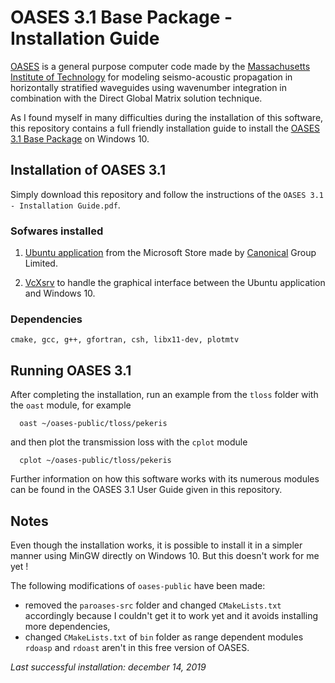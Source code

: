 # OASES 3.1 Base Package - Installation Guide

[OASES](https://tlo.mit.edu/technologies/oases-software-modeling-seismo-acoustic-propagation-horizontally-stratified-waveguides) is a general purpose computer code made by the [Massachusetts Institute of Technology](http://www.mit.edu/) for modeling seismo-acoustic propagation in horizontally stratified waveguides using wavenumber integration in combination with the Direct Global Matrix solution technique.

As I found myself in many difficulties during the installation of this software, this repository contains a full friendly installation guide to install the [OASES 3.1 Base Package](http://lamss.mit.edu/lamss/tars/oases-public.tgz) on Windows 10.

## Installation of OASES 3.1

Simply download this repository and follow the instructions of the ```OASES 3.1 - Installation Guide.pdf```.

### Sofwares installed
1. [Ubuntu application](https://www.microsoft.com/en-us/p/ubuntu/9nblggh4msv6?activetab=pivot:overviewtab) from the Microsoft Store made by [Canonical](https://canonical.com/) Group Limited.

2. [VcXsrv](https://sourceforge.net/projects/vcxsrv/) to handle the graphical interface between the Ubuntu application and Windows 10.

### Dependencies
```
cmake, gcc, g++, gfortran, csh, libx11-dev, plotmtv
```

## Running OASES 3.1

After completing the installation, run an example from the ```tloss``` folder with the ```oast``` module, for example
```
  oast ~/oases-public/tloss/pekeris 
```
and then plot the transmission loss with the ```cplot``` module
```
  cplot ~/oases-public/tloss/pekeris 
```

Further information on how this software works with its numerous modules can be found in the OASES 3.1 User Guide given in this repository.

## Notes
Even though the installation works, it is possible to install it in a simpler manner using MinGW directly on Windows 10. But this doesn't work for me yet !

The following modifications of ```oases-public``` have been made: 
* removed the ```paroases-src``` folder and changed ```CMakeLists.txt``` accordingly because I couldn't get it to work yet and it avoids installing more dependencies,
* changed ```CMakeLists.txt``` of ```bin``` folder as range dependent modules ```rdoasp``` and ```rdoast``` aren't in this free version of OASES.

_Last successful installation: december 14, 2019_
